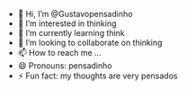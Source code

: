 - 👋 Hi, I’m @Gustavopensadinho
- 👀 I’m interested in thinking 
- 🌱 I’m currently learning think
- 💞️ I’m looking to collaborate on thinking 
- 📫 How to reach me ...
- 😄 Pronouns: pensadinho
- ⚡ Fun fact: my thoughts are very pensados

<!---
Gustavopensadinho/Gustavopensadinho is a ✨ special ✨ repository because its `README.md` (this file) appears on your GitHub profile.
You can click the Preview link to take a look at your changes.
--->
